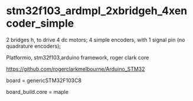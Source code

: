 # stm32f103_ardmpl_2xbridgeh_4xencoder_simple

2 bridges h, to drive 4 dc motors; 4 simple encoders, with 1 signal pin (no quadrature encoders);

Platformio, stm32f103,arduino framework, roger clark core

https://github.com/rogerclarkmelbourne/Arduino_STM32

board = genericSTM32F103C8

board_build.core = maple

